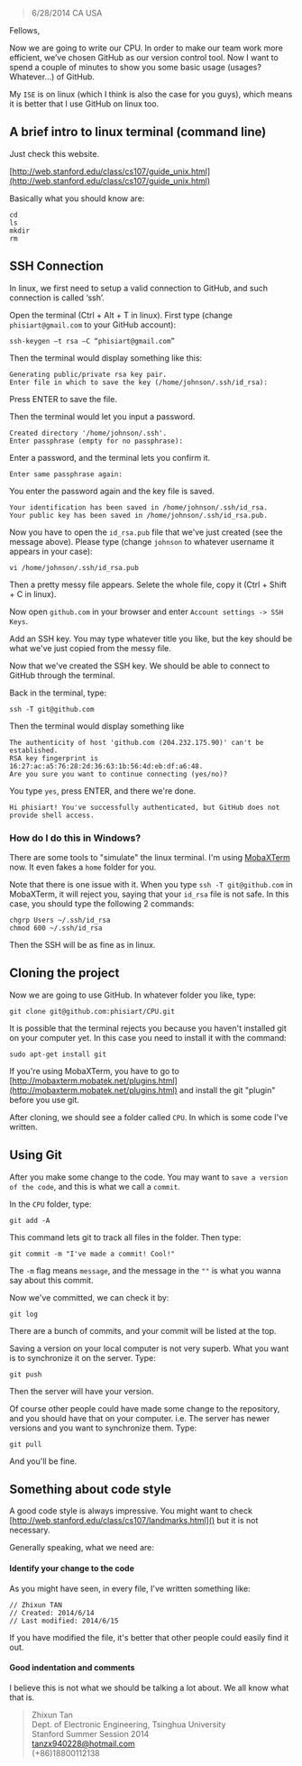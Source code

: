 >6/28/2014 CA USA

Fellows,
	
Now we are going to write our CPU. In order to make our team work more efficient, we’ve chosen GitHub as our version control tool. Now I want to spend a couple of minutes to show you some basic usage (usages? Whatever…) of GitHub.

My `ISE` is on linux (which I think is also the case for you guys), which means it is better that I use GitHub on linux too.

## A brief intro to linux terminal (command line)
Just check this website.

[http://web.stanford.edu/class/cs107/guide_unix.html](http://web.stanford.edu/class/cs107/guide_unix.html)

Basically what you should know are:

	cd
	ls
	mkdir
	rm

## SSH Connection

In linux, we first need to setup a valid connection to GitHub, and such connection is called ‘ssh’.

Open the terminal (Ctrl + Alt + T in linux). First type (change `phisiart@gmail.com` to your GitHub account):

	ssh-keygen –t rsa –C “phisiart@gmail.com”

Then the terminal would display something like this:

	Generating public/private rsa key pair.
	Enter file in which to save the key (/home/johnson/.ssh/id_rsa):

Press ENTER to save the file.

Then the terminal would let you input a password.

	Created directory '/home/johnson/.ssh'.
	Enter passphrase (empty for no passphrase):

Enter a password, and the terminal lets you confirm it.

	Enter same passphrase again:

You enter the password again and the key file is saved.

	Your identification has been saved in /home/johnson/.ssh/id_rsa.
	Your public key has been saved in /home/johnson/.ssh/id_rsa.pub.

Now you have to open the `id_rsa.pub` file that we've just created (see the message above). Please type (change `johnson` to whatever username it appears in your case):

	vi /home/johnson/.ssh/id_rsa.pub

Then a pretty messy file appears. Selete the whole file, copy it (Ctrl + Shift + C in linux).

Now open `github.com` in your browser and enter `Account settings -> SSH Keys`.

Add an SSH key. You may type whatever title you like, but the key should be what we've just copied from the messy file.

Now that we've created the SSH key. We should be able to connect to GitHub through the terminal.

Back in the terminal, type:

	ssh -T git@github.com

Then the terminal would display something like

	The authenticity of host 'github.com (204.232.175.90)' can't be established.
	RSA key fingerprint is 16:27:ac:a5:76:28:2d:36:63:1b:56:4d:eb:df:a6:48.
	Are you sure you want to continue connecting (yes/no)?

You type `yes`, press ENTER, and there we're done.

	Hi phisiart! You've successfully authenticated, but GitHub does not provide shell access.

### How do I do this in Windows?
There are some tools to "simulate" the linux terminal. I'm using [MobaXTerm](http://mobaxterm.mobatek.net/ "MobaXTerm") now. It even fakes a `home` folder for you.

Note that there is one issue with it. When you type `ssh -T git@github.com` in MobaXTerm, it will reject you, saying that your `id_rsa` file is not safe. In this case, you should type the following 2 commands:

	chgrp Users ~/.ssh/id_rsa
	chmod 600 ~/.ssh/id_rsa

Then the SSH will be as fine as in linux.

## Cloning the project
Now we are going to use GitHub. In whatever folder you like, type:

	git clone git@github.com:phisiart/CPU.git

It is possible that the terminal rejects you because you haven't installed git on your computer yet. In this case you need to install it with the command:
	
	sudo apt-get install git

If you're using MobaXTerm, you have to go to [http://mobaxterm.mobatek.net/plugins.html](http://mobaxterm.mobatek.net/plugins.html) and install the git "plugin" before you use git.

After cloning, we should see a folder called `CPU`. In which is some code I've written.

## Using Git
After you make some change to the code. You may want to `save a version of the code`, and this is what we call a `commit`.

In the `CPU` folder, type:

	git add -A

This command lets git to track all files in the folder. Then type:

	git commit -m "I've made a commit! Cool!"

The `-m` flag means `message`, and the message in the `""` is what you wanna say about this commit.

Now we've committed, we can check it by:

	git log

There are a bunch of commits, and your commit will be listed at the top.

Saving a version on your local computer is not very superb. What you want is to synchronize it on the server. Type:

	git push

Then the server will have your version.

Of course other people could have made some change to the repository, and you should have that on your computer. i.e. The server has newer versions and you want to synchronize them. Type:

	git pull

And you'll be fine.

## Something about code style
A good code style is always impressive. You might want to check [http://web.stanford.edu/class/cs107/landmarks.html]() but it is not necessary.

Generally speaking, what we need are:

#### Identify your change to the code

As you might have seen, in every file, I've written something like:

	// Zhixun TAN
	// Created: 2014/6/14
	// Last modified: 2014/6/15

If you have modified the file, it's better that other people could easily find it out.

#### Good indentation and comments

I believe this is not what we should be talking a lot about. We all know what that is.


> Zhixun Tan<br />
> Dept. of Electronic Engineering, Tsinghua University<br />
> Stanford Summer Session 2014<br />
> tanzx940228@hotmail.com<br />
> (+86)18800112138

